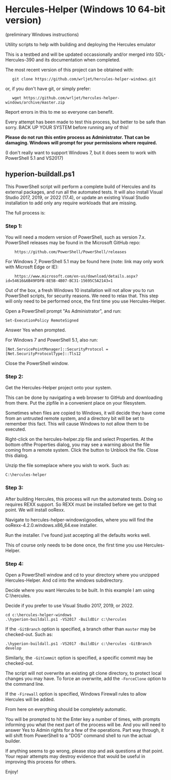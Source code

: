 # Hercules-Helper (Windows 10 64-bit version)

(preliminary Windows instructions)

Utility scripts to help with building and deploying the Hercules emulator

This is a testbed and will be updated occassionally and/or merged
into SDL-Hercules-390 and its documentation when completed.

The most recent version of this project can be obtained with:
```
   git clone https://github.com/wrljet/hercules-helper-windows.git
```
or, if you don't have git, or simply prefer:
```
   wget https://github.com/wrljet/hercules-helper-windows/archive/master.zip
```

Report errors in this to me so everyone can benefit.

Every attempt has been made to test this process, but better to be safe
than sorry.  BACK UP YOUR SYSTEM before running any of this!

**Please do not run this entire process as Administrator.  That can be damaging.
Windows will prompt for your permissions where required.**

(I don't really want to support Windows 7, but it does seem to work with
PowerShell 5.1 and VS2017)

## hyperion-buildall.ps1

This PowerShell script will perform a complete build of Hercules and its external
packages, and run all the automated tests.  It will also install Visual Studio
2017, 2019, or 2022 (17.4), or update an existing Visual Studio installation to add only
any require workloads that are missing.

The full process is:

### Step 1:

You will need a modern version of PowerShell, such as version 7.x.
PowerShell releases may be found in the Microsoft GitHub repo:

```
    https://github.com/PowerShell/PowerShell/releases
```

For Windows 7, PowerShell 5.1 may be found here (note: link may only work with Microsft Edge or IE):
```
    https://www.microsoft.com/en-us/download/details.aspx?id=54616&6B49FDFB-8E5B-4B07-BC31-15695C5A2143=1
```

Out of the box, a fresh Windows 10 installation will not allow you to run
PowerShell scripts, for security reasons.  We need to relax that.
This step will only need to be performed once, the first time you
use Hercules-Helper.

Open a PowerShell prompt "As Administrator", and run:

```
Set-ExecutionPolicy RemoteSigned
```
Answer Yes when prompted.

For Windows 7 and PowerShell 5.1, also run:
```
[Net.ServicePointManager]::SecurityProtocol = [Net.SecurityProtocolType]::Tls12
```

Close the PowerShell window.

### Step 2:

Get the Hercules-Helper project onto your system.

This can be done by navigating a web browser to GitHub and downloading
from there.  Put the zipfile in a convenient place on your filesystem.

Sometimes when files are copied to Windows, it will decide they have
come from an untrusted remote system, and a directory bit will be set
to remember this fact.  This will cause Windows to not allow them to
be executed.

Right-click on the hercules-helper.zip file and select Properties.
At the bottom ofthe Properties dialog, you may see a warning about
the file coming from a remote system.   Click the button to Unblock
the file.  Close this dialog.

Unzip the file someplace where you wish to work.
Such as:

```
C:\hercules-helper
```

### Step 3:

After building Hercules, this process will run the automated tests.
Doing so requires REXX support.  So REXX must be installed before
we get to that point.  We will install ooRexx.

Navigate to hercules-helper-windows\goodies, where you will find
the ooRexx-4.2.0.windows.x86_64.exe installer.

Run the installer.  I've found just accepting all the defaults
works well.

This of course only needs to be done once, the first time you use
Hercules-Helper.

### Step 4:

Open a PowerShell window and cd to your directory where you unzipped
Hercules-Helper.  And cd into the windows subdirectory.

Decide where you want Hercules to be built.  In this example I am using C:\hercules.

Decide if you prefer to use Visual Studio 2017, 2019, or 2022.

```
cd c:\hercules-helper-windows
.\hyperion-buildall.ps1 -VS2017 -BuildDir c:\hercules
```
If the ```-GitBranch``` option is specified, a branch other
than ```master``` may be checked-out.
Such as:

```
.\hyperion-buildall.ps1 -VS2017 -BuildDir c:\hercules -GitBranch develop
```

Similarly, the ```-GitCommit``` option is specified, a specific commit
may be checked-out.

The script will not overwrite an existing git clone directory,
to protect local changes you may have.  To force an overwrite,
add the ```-ForceClone``` option to the command line.

If the ```-Firewall``` option is specified, Windows Firewall rules
to allow Hercules will be added.

From here on everything should be completely automatic.

You will be prompted to hit the Enter key a number of times,
with prompts informing you what the next part of the process
will be.  And you will need to answer Yes to Admin rights for
a few of the operations.  Part way through, it will shift from
PowerShell to a "DOS" command shell to run the actual builder.

If anything seems to go wrong, please stop and ask questions at that point.
Your repair attempts may destroy evidence that would be useful in improving
this process for others.

Enjoy!

